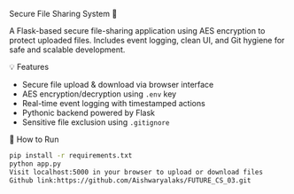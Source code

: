  Secure File Sharing System 🔐

A Flask-based secure file-sharing application using AES encryption to protect uploaded files. Includes event logging, clean UI, and Git hygiene for safe and scalable development.

💡 Features
- Secure file upload & download via browser interface
- AES encryption/decryption using `.env` key
- Real-time event logging with timestamped actions
- Pythonic backend powered by Flask
- Sensitive file exclusion using `.gitignore`

🚀 How to Run
```bash
pip install -r requirements.txt
python app.py
Visit localhost:5000 in your browser to upload or download files
Github link:https://github.com/Aishwaryalaks/FUTURE_CS_03.git
